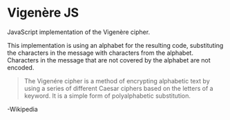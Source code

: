 # Vigenère JS

JavaScript implementation of the Vigenère cipher.

This implementation is using an alphabet for the resulting code, substituting
the characters in the message with characters from the alphabet. Characters in
the message that are not covered by the alphabet are not encoded.

> The Vigenére cipher is a method of encrypting alphabetic text by using
> a series of different Caesar ciphers based on the letters of a keyword.
> It is a simple form of polyalphabetic substitution.

-Wikipedia
